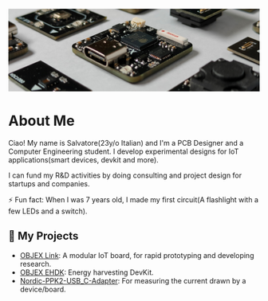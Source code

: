 ![alt text](https://raw.githubusercontent.com/salvatoreraccardi/salvatoreraccardi/main/2.png)

# About Me
Ciao! My name is Salvatore(23y/o Italian) and I'm a PCB Designer and a Computer Engineering student.
I develop experimental designs for IoT applications(smart devices, devkit and more).

I can fund my R&D activities by doing consulting and project design for startups and companies.

⚡ Fun fact: When I was 7 years old, I made my first circuit(A flashlight with a few LEDs and a switch).

## 🧪 My Projects

- [OBJEX Link](https://github.com/salvatoreraccardi/OBJEX_LINK): A modular IoT board, for rapid prototyping and developing research. 
- [OBJEX EHDK](https://github.com/salvatoreraccardi/Energy-Harvesting-DevKit): Energy harvesting DevKit. 
- [Nordic-PPK2-USB_C-Adapter](https://github.com/salvatoreraccardi/Nordic-PPK2-USB_C-Adapter): For measuring the current drawn by a device/board.
